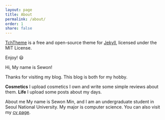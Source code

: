 ```yaml
---
layout: page
title: About
permalink: /about/
order: 1
share: false
---
```


[TchTheme](https://github.com/ttskch/jekyll-tch-theme) is a free and open-source theme for [Jekyll](http://jekyllrb.com/), licensed under the MIT License.

Enjoy! :smiley:

Hi, My name is Sewon!

Thanks for visiting my blog.
This blog is both for my hobby.

**Cosmetics** I upload cosmetics I own and write some simple reviews about them.
**Life** I upload some posts about my days.

About me
My name is Sewon Min, and I am an undergraduate student in Seoul National University.
My major is computer science.
You can also visit my [cv page](http://shmsw25/github.io).
